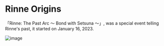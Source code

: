 # Rinne Origins
「Rinne: The Past Arc ～ Bond with Setsuna ～」, was a special event telling Rinne's past, it started on January 16, 2023.

![image](https://github.com/user-attachments/assets/674a4e6b-e133-4e20-9683-f446014f4a5c)
